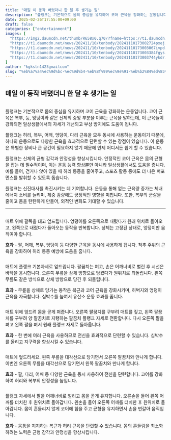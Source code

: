 ```yaml
---
title: "매일 이 동작 버텼더니 한 달 후 생기는 일"
description: "플랭크는 기본적으로 몸의 중심을 유지하며 코어 근육을 강화하는 운동입니다. 코어 근육은 복부, 등, 엉덩이와 같은 신체의 중앙 부분을 이루는 근육을 말하는데, 이 근육들이 강화되면 일상생활에서의 자세가 개선되고 부상 방지에도 도움이 됩니다."
date: 2025-02-26T17:55:00+09:00
draft: false
categories: ["entertainment"]
images: [
  "https://img2.daumcdn.net/thumb/R658x0.q70/?fname=https://t1.daumcdn.net/news/202411/10/tenbody/20241110173002432tgjd.jpg"
  "https://t1.daumcdn.net/news/202411/10/tenbody/20241110173002724pxej.gif"
  "https://t1.daumcdn.net/news/202411/10/tenbody/20241110173003067ivpd.gif"
  "https://t1.daumcdn.net/news/202411/10/tenbody/20241110173003384fgys.gif"
  "https://t1.daumcdn.net/news/202411/10/tenbody/20241110173003744ykdr.gif"
]
author: "kgkstn1423gmailcom"
slug: "%eb%a7%a4%ec%9d%bc-%ec%9d%b4-%eb%8f%99%ec%9e%91-%eb%b2%84%ed%85%bc%eb%8d%94%eb%8b%88-%ed%95%9c-%eb%8b%ac-%ed%9b%84-%ec%83%9d%ea%b8%b0%eb%8a%94-%ec%9d%bc"
---
```


<h2 >매일 이 동작 버텼더니 한 달 후 생기는 일</h2> <figure ><img src="https://img2.daumcdn.net/thumb/R658x0.q70/?fname=https://t1.daumcdn.net/news/202411/10/tenbody/20241110173002432tgjd.jpg" alt=""/></figure> <p>플랭크는 기본적으로 몸의 중심을 유지하며 코어 근육을 강화하는 운동입니다. 코어 근육은 복부, 등, 엉덩이와 같은 신체의 중앙 부분을 이루는 근육을 말하는데, 이 근육들이 강화되면 일상생활에서의 자세가 개선되고 부상 방지에도 도움이 됩니다.</p> <p>플랭크는 허리, 복부, 어깨, 엉덩이, 다리 근육을 모두 동시에 사용하는 운동이기 때문에, 하나의 운동으로도 다양한 근육을 효과적으로 단련할 수 있는 장점이 있습니다. 이 운동은 특별한 장비나 큰 공간이 필요하지 않기 때문에 언제 어디서든 쉽게 할 수 있습니다.</p> <p>플랭크는 신체의 균형 감각과 안정성을 향상시킵니다. 안정적인 코어 근육은 몸의 균형을 잡는 데 필수적이며, 이는 운동 능력 향상뿐만 아니라 일상생활에서도 도움을 줍니다. 예를 들어, 걷거나 앉아 있을 때 허리 통증을 줄여주고, 스포츠 활동 중에도 더 나은 퍼포먼스를 발휘할 수 있도록 돕습니다.</p> <p>플랭크는 신진대사를 촉진시키는 데 기여합니다. 운동을 통해 얻는 근육량 증가는 체내 에너지 소비를 늘리며, 체중 감량에도 긍정적인 영향을 미칩니다. 또한, 복부의 군살을 줄이고 몸을 탄탄하게 만들어, 외적인 변화도 기대할 수 있습니다.</p> <hr /> <figure ><img src="https://t1.daumcdn.net/news/202411/10/tenbody/20241110173002724pxej.gif" alt=""/></figure> <p>매트 위에 팔뚝을 대고 엎드립니다. 엉덩이를 오른쪽으로 내렸다가 원래 위치로 돌아오고, 왼쪽으로 내렸다가 돌아오는 동작을 반복합니다. 상체는 고정된 상태로, 엉덩이만 움직여야 합니다.</p> <p><strong>효과</strong> - 팔, 어깨, 복부, 엉덩이 등 다양한 근육을 동시에 사용하게 됩니다. 척추 주위의 근육을 강화하여 허리 통증 예방에 도움을 줍니다.</p> <figure ><img src="https://t1.daumcdn.net/news/202411/10/tenbody/20241110173003067ivpd.gif" alt=""/></figure> <p>매트에 플랭크 기본자세로 엎드립니다. 팔꿈치는 펴고, 손은 어깨너비로 벌린 후 시선은 바닥을 응시합니다. 오른쪽 무릎을 상체 방향으로 당겼다가 원위치로 되돌립니다. 왼쪽 무릎도 같은 방식으로 상체 방향으로 당긴 후 되돌립니다.</p> <p><strong>효과</strong> - 무릎을 상체로 당기는 동작은 복근과 코어 근육을 강화시키며, 허벅지와 엉덩이 근육을 자극합니다. 심박수를 높여서 유산소 운동 효과를 줍니다.</p> <figure ><img src="https://t1.daumcdn.net/news/202411/10/tenbody/20241110173003384fgys.gif" alt=""/></figure> <p>매트 위에 엎드려 몸을 곧게 펴줍니다. 오른쪽 팔꿈치를 구부려 매트를 짚고, 왼쪽 팔꿈치를 구부려 양 팔꿈치로 지탱하는 팔꿈치 플랭크 자세로 전환합니다. 다시 오른쪽 팔을 펴고 왼쪽 팔을 펴서 원래 플랭크 자세로 돌아옵니다.</p> <p><strong>효과</strong> - 한 번에 여러 근육을 사용하므로 전신을 효과적으로 단련할 수 있습니다. 심박수를 올리고 지구력을 향상시킬 수 있습니다.</p> <figure ><img src="https://t1.daumcdn.net/news/202411/10/tenbody/20241110173003744ykdr.gif" alt=""/></figure> <p>매트에 엎드리세요. 왼쪽 무릎을 대각선으로 당기면서 오른쪽 팔꿈치와 만나게 합니다. 이번엔 오른쪽 무릎을 대각선으로 당기면서 왼쪽 팔꿈치와 만나게 합니다.</p> <p><strong>효과</strong> - 팔, 다리, 어깨 등 다양한 근육을 동시 사용하여 전신을 단련합니다. 코어를 강화하여 허리와 복부의 안정성을 높입니다.</p> <figure ><img src="https://t1.daumcdn.net/news/202411/10/tenbody/20241110173004008jmiz.gif" alt=""/></figure> <p>플랭크 자세에서 팔을 어깨너비로 벌리고 몸을 곧게 유지합니다. 오른손을 들어 왼쪽 어깨를 터치한 후 원위치로 돌아갑니다. 왼손을 들어 오른쪽 어깨를 터치한 후 원위치로 돌아갑니다. 몸이 흔들리지 않게 코어에 힘을 주고 균형을 유지하면서 손을 번갈아 움직입니다.</p> <p><strong>효과</strong> - 몸통을 지지하는 복근과 허리 근육을 단련할 수 있습니다. 몸의 흔들림을 최소화하려는 노력은 균형 감각과 안정성을 향상시킵니다.</p>